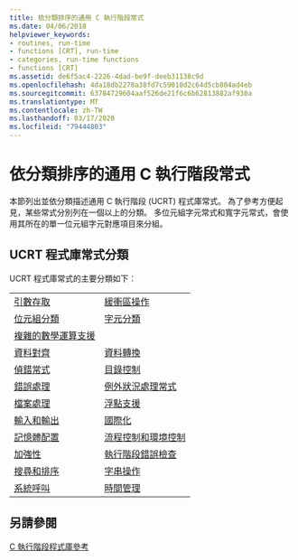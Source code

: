 ```yaml
---
title: 依分類排序的通用 C 執行階段常式
ms.date: 04/06/2018
helpviewer_keywords:
- routines, run-time
- functions [CRT], run-time
- categories, run-time functions
- functions [CRT]
ms.assetid: de6f5ac4-2226-4dad-be9f-deeb31138c9d
ms.openlocfilehash: 4da18db2278a38fd7c59010d2c64d5cb804ad4eb
ms.sourcegitcommit: 63784729604aaf526de21f6c6b62813882af930a
ms.translationtype: MT
ms.contentlocale: zh-TW
ms.lasthandoff: 03/17/2020
ms.locfileid: "79444803"
---
```

# <a name="universal-c-runtime-routines-by-category"></a>依分類排序的通用 C 執行階段常式

本節列出並依分類描述通用 C 執行階段 (UCRT) 程式庫常式。 為了參考方便起見，某些常式分別列在一個以上的分類。 多位元組字元常式和寬字元常式，會使用其所在的單一位元組字元對應項目來分組。

## <a name="ucrt-library-routine-categories"></a>UCRT 程式庫常式分類

UCRT 程式庫常式的主要分類如下︰

|||
|-|-|
|[引數存取](../c-runtime-library/argument-access.md)|[緩衝區操作](../c-runtime-library/buffer-manipulation.md)|
|[位元組分類](../c-runtime-library/byte-classification.md)|[字元分類](../c-runtime-library/character-classification.md)|
|[複雜的數學運算支援](../c-runtime-library/complex-math-support.md)||
|[資料對齊](../c-runtime-library/data-alignment.md)|[資料轉換](../c-runtime-library/data-conversion.md)|
|[偵錯常式](../c-runtime-library/debug-routines.md)|[目錄控制](../c-runtime-library/directory-control.md)|
|[錯誤處理](../c-runtime-library/error-handling-crt.md)|[例外狀況處理常式](../c-runtime-library/exception-handling-routines.md)|
|[檔案處理](../c-runtime-library/file-handling.md)|[浮點支援](../c-runtime-library/floating-point-support.md)|
|[輸入和輸出](../c-runtime-library/input-and-output.md)|[國際化](../c-runtime-library/internationalization.md)|
|[記憶體配置](../c-runtime-library/memory-allocation.md)|[流程控制和環境控制](../c-runtime-library/process-and-environment-control.md)|
|[加強性](../c-runtime-library/robustness.md)|[執行階段錯誤檢查](../c-runtime-library/run-time-error-checking.md)|
|[搜尋和排序](../c-runtime-library/searching-and-sorting.md)|[字串操作](../c-runtime-library/string-manipulation-crt.md)|
|[系統呼叫](../c-runtime-library/system-calls.md)|[時間管理](../c-runtime-library/time-management.md)|

## <a name="see-also"></a>另請參閱

[C 執行階段程式庫參考](../c-runtime-library/c-run-time-library-reference.md)<br/>

